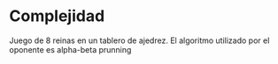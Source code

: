 # Complejidad
Juego de 8 reinas en un tablero de ajedrez. El algoritmo utilizado por el oponente es alpha-beta prunning
